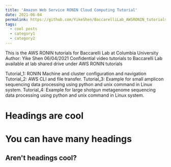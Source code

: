 ```yaml
---
title: 'Amazon Web Service RONIN Cloud Computing Tutorial'
date: 2021-06-04
permalink: https://github.com/YikeShen/BaccarelliLab_AWSRONIN_tutorials
tags:
  - cool posts
  - category1
  - category2
---
```


This is the AWS RONIN tutorials for Baccarelli Lab at Columbia University
Author: Yike Shen
06/04/2021
Confidential video tutorials to Baccarelli Lab available at lab shared drive under AWS RONIN tutorials

Tutorial_1:  RONIN Machine and cluster configuration and navigation
Tutorial_2: AWS CLI and file transfer.
Tutorial_3: Example for small amplicon sequencing data processing using python and unix command in Linux system.
Tutorial_4: Example for large shotgun metagenome sequencing data processing using python and unix command in Linux system.

Headings are cool
======

You can have many headings
======

Aren't headings cool?
------
